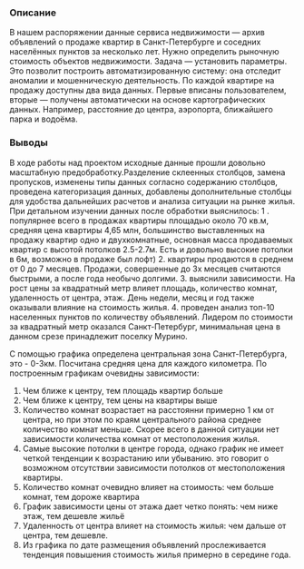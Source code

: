 ### Описание
В нашем распоряжении данные сервиса недвижимости — архив объявлений о продаже квартир в Санкт-Петербурге и соседних населённых пунктов за несколько лет. Нужно определить рыночную стоимость объектов недвижимости. Задача —  установить параметры. Это позволит построить автоматизированную систему: она отследит аномалии и мошенническую деятельность. 
По каждой квартире на продажу доступны два вида данных. Первые вписаны пользователем, вторые — получены автоматически на основе картографических данных. Например, расстояние до центра, аэропорта, ближайшего парка и водоёма. 

### Выводы
В ходе работы над проектом исходные данные прошли довольно масштабную предобработку.Разделение склеенных столбцов, замена пропусков, изменены типы данных согласно содержанию столбцов, проведена категоризация данных, добавлены дополнительные столбцы для удобства дальнейших расчетов и анализа ситуации на рынке жилья. При детальном изучении данных после обработки выяснилось:
1 . популярнее всего в продажах квартиры площадью около 70 кв.м, средняя цена квартиры 4,65 млн, большинство выставленных на продажу квартир одно и двухкомнатные, основная масса продаваемых квартир с высотой потолков 2.5-2.7м. Есть и довольно высокие потолки в 6м, возможно в продаже был лофт)
2. квартиры продаются в среднем от 0 до 7 месяцев. Продажи, совершенные до 3х месяцев считаются быстрыми, а после года необычо долгими.
3. выяснили зависимости. На рост цены за квадратный метр влияет площадь, количество комнат, удаленность от центра, этаж. День недели, месяц и год также оказывали влияние на стоимость жилья.
4. проведен анализ топ-10 населенных пунктов по количеству объявлений. Лидером по стоимости за квадратный метр оказался Санкт-Петербург, минимальная цена в данном срезе принадлежит поселку Мурино.

С помощью графика определена центральная зона Санкт-Петербурга, это - 0-3км. Посчитана средняя цена для каждого километра. По построенным графикам очевидны зависимости:
1. Чем ближе к центру, тем площадь квартир больше
2. Чем ближе к центру, тем цены на квартиры выше
3. Количество комнат возрастает на расстоянни примерно 1 км от центра, но при этом по краям центрального района среднее количество комнат меньше. Скорее всего в данной ситуации нет зависимости количества комнат от местоположения жилья.
4. Самые высокие потолки в центре города, однако график не имеет четкой тенденции к возрастанию или убыванию. это говорит о возможном отсутствии зависимости потолков от местоположения квартиры.
5. Количество комнат очевидно влияет на стоимость: чем больше комнат, тем дороже квартира
6. График зависимости цены от этажа дает четко понять: чем ниже этаж, тем дешевле жильё
7. Удаленность от центра влияет на стоимость жилья: чем дальше от центра, тем дешевле.
8. Из графика по дате размещения объявлений прослеживается тенденция повышения стоимость жилья примерно в середине года.
